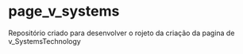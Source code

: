 # page_v_systems
Repositório criado para desenvolver o rojeto da criação da pagina de v_SystemsTechnology
